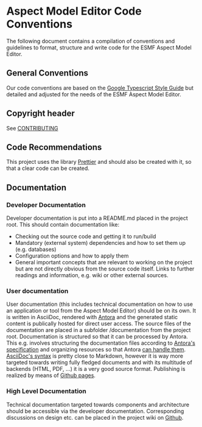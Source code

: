 # Aspect Model Editor Code Conventions
The following document contains a compilation of conventions and guidelines to format, structure and write code for the
ESMF Aspect Model Editor.

## General Conventions
Our code conventions are based on the [Google Typescript Style Guide](https://google.github.io/styleguide/tsguide.html) but
detailed and adjusted for the needs of the ESMF Aspect Model Editor.

## Copyright header
See [CONTRIBUTING](CONTRIBUTING.md)

## Code Recommendations

This project uses the library [Prettier](https://www.npmjs.com/package/prettier) and should also be created with it, so that a clear code can be created.

## Documentation

### Developer Documentation
Developer documentation is put into a README.md placed in the project root. This should contain documentation like:
* Checking out the source code and getting it to run/build
* Mandatory (external system) dependencies and how to set them up (e.g. databases)
* Configuration options and how to apply them
* General important concepts that are relevant to working on the project but are not directly obvious from the source code
  itself. Links to further readings and information, e.g. wiki or other external sources.

### User documentation
User documentation (this includes technical documentation on how to use an application or tool from the Aspect Model Editor) should be on
its own.
It is written in AsciiDoc, rendered with [Antora](https://antora.org) and the generated static content is
publically hosted for direct user access.
The source files of the documentation are placed in a subfolder /documentation from the project root.
Documentation is structured so that it can be processed by Antora. This e.g. involves structuring the documentation files
according to [Antora's specification](https://docs.antora.org/antora/2.3/organize-content-files/) and organizing resources
so that Antora [can handle them](https://docs.antora.org/antora/2.3/page/resource-id/).
[AsciiDoc's syntax](https://docs.antora.org/antora/2.3/asciidoc/asciidoc/) is pretty close to Markdown, however it is
way more targeted towards writing fully fledged documents and with its multitude of backends (HTML, PDF, ...) it is a
very good source format.
Publishing is realized by means of [Github pages](https://docs.antora.org/antora/2.3/publish-to-github-pages/).

### High Level Documentation
Technical documentation targeted towards components and architecture should be accessible via the developer documentation.
Corresponding discussions on design etc. can be placed in the project wiki on
[Github](https://github.com/eclipse-esmf/esmf-aspect-model-editor/wiki).

